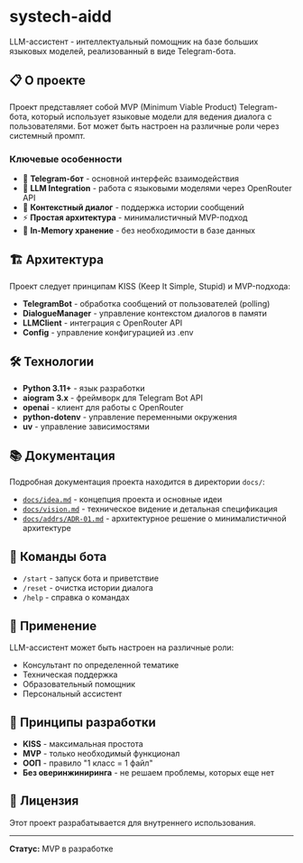 # systech-aidd

LLM-ассистент - интеллектуальный помощник на базе больших языковых моделей, реализованный в виде Telegram-бота.

## 📋 О проекте

Проект представляет собой MVP (Minimum Viable Product) Telegram-бота, который использует языковые модели для ведения диалога с пользователями. Бот может быть настроен на различные роли через системный промпт.

### Ключевые особенности

- 🤖 **Telegram-бот** - основной интерфейс взаимодействия
- 🧠 **LLM Integration** - работа с языковыми моделями через OpenRouter API
- 💬 **Контекстный диалог** - поддержка истории сообщений
- ⚡ **Простая архитектура** - минималистичный MVP-подход
- 🎯 **In-Memory хранение** - без необходимости в базе данных

## 🏗️ Архитектура

Проект следует принципам KISS (Keep It Simple, Stupid) и MVP-подхода:

- **TelegramBot** - обработка сообщений от пользователей (polling)
- **DialogueManager** - управление контекстом диалогов в памяти
- **LLMClient** - интеграция с OpenRouter API
- **Config** - управление конфигурацией из .env

## 🛠️ Технологии

- **Python 3.11+** - язык разработки
- **aiogram 3.x** - фреймворк для Telegram Bot API
- **openai** - клиент для работы с OpenRouter
- **python-dotenv** - управление переменными окружения
- **uv** - управление зависимостями

## 📚 Документация

Подробная документация проекта находится в директории `docs/`:

- [`docs/idea.md`](docs/idea.md) - концепция проекта и основные идеи
- [`docs/vision.md`](docs/vision.md) - техническое видение и детальная спецификация
- [`docs/addrs/ADR-01.md`](docs/addrs/ADR-01.md) - архитектурное решение о минималистичной архитектуре

## 🚀 Команды бота

- `/start` - запуск бота и приветствие
- `/reset` - очистка истории диалога
- `/help` - справка о командах

## 🎯 Применение

LLM-ассистент может быть настроен на различные роли:
- Консультант по определенной тематике
- Техническая поддержка
- Образовательный помощник
- Персональный ассистент

## 📝 Принципы разработки

- **KISS** - максимальная простота
- **MVP** - только необходимый функционал
- **ООП** - правило "1 класс = 1 файл"
- **Без оверинжиниринга** - не решаем проблемы, которых еще нет

## 📄 Лицензия

Этот проект разрабатывается для внутреннего использования.

---

**Статус:** MVP в разработке
